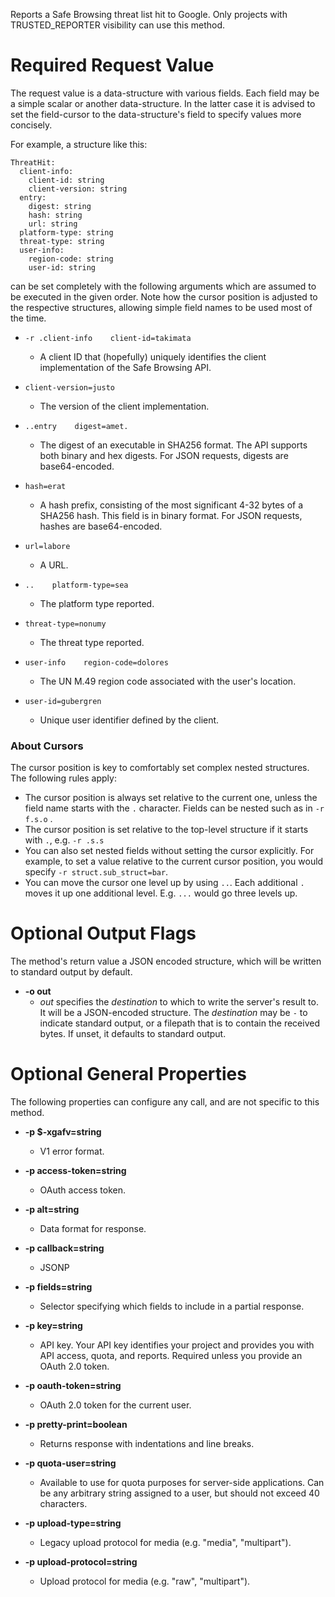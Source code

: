 Reports a Safe Browsing threat list hit to Google. Only projects with
TRUSTED_REPORTER visibility can use this method.
# Required Request Value

The request value is a data-structure with various fields. Each field may be a simple scalar or another data-structure.
In the latter case it is advised to set the field-cursor to the data-structure's field to specify values more concisely.

For example, a structure like this:
```
ThreatHit:
  client-info:
    client-id: string
    client-version: string
  entry:
    digest: string
    hash: string
    url: string
  platform-type: string
  threat-type: string
  user-info:
    region-code: string
    user-id: string

```

can be set completely with the following arguments which are assumed to be executed in the given order. Note how the cursor position is adjusted to the respective structures, allowing simple field names to be used most of the time.

* `-r .client-info    client-id=takimata`
    - A client ID that (hopefully) uniquely identifies the client implementation
        of the Safe Browsing API.
* `client-version=justo`
    - The version of the client implementation.

* `..entry    digest=amet.`
    - The digest of an executable in SHA256 format. The API supports both
        binary and hex digests. For JSON requests, digests are base64-encoded.
* `hash=erat`
    - A hash prefix, consisting of the most significant 4-32 bytes of a SHA256
        hash. This field is in binary format. For JSON requests, hashes are
        base64-encoded.
* `url=labore`
    - A URL.

* `..    platform-type=sea`
    - The platform type reported.
* `threat-type=nonumy`
    - The threat type reported.
* `user-info    region-code=dolores`
    - The UN M.49 region code associated with the user&#39;s location.
* `user-id=gubergren`
    - Unique user identifier defined by the client.



### About Cursors

The cursor position is key to comfortably set complex nested structures. The following rules apply:

* The cursor position is always set relative to the current one, unless the field name starts with the `.` character. Fields can be nested such as in `-r f.s.o` .
* The cursor position is set relative to the top-level structure if it starts with `.`, e.g. `-r .s.s`
* You can also set nested fields without setting the cursor explicitly. For example, to set a value relative to the current cursor position, you would specify `-r struct.sub_struct=bar`.
* You can move the cursor one level up by using `..`. Each additional `.` moves it up one additional level. E.g. `...` would go three levels up.


# Optional Output Flags

The method's return value a JSON encoded structure, which will be written to standard output by default.

* **-o out**
    - *out* specifies the *destination* to which to write the server's result to.
      It will be a JSON-encoded structure.
      The *destination* may be `-` to indicate standard output, or a filepath that is to contain the received bytes.
      If unset, it defaults to standard output.
# Optional General Properties

The following properties can configure any call, and are not specific to this method.

* **-p $-xgafv=string**
    - V1 error format.

* **-p access-token=string**
    - OAuth access token.

* **-p alt=string**
    - Data format for response.

* **-p callback=string**
    - JSONP

* **-p fields=string**
    - Selector specifying which fields to include in a partial response.

* **-p key=string**
    - API key. Your API key identifies your project and provides you with API access, quota, and reports. Required unless you provide an OAuth 2.0 token.

* **-p oauth-token=string**
    - OAuth 2.0 token for the current user.

* **-p pretty-print=boolean**
    - Returns response with indentations and line breaks.

* **-p quota-user=string**
    - Available to use for quota purposes for server-side applications. Can be any arbitrary string assigned to a user, but should not exceed 40 characters.

* **-p upload-type=string**
    - Legacy upload protocol for media (e.g. &#34;media&#34;, &#34;multipart&#34;).

* **-p upload-protocol=string**
    - Upload protocol for media (e.g. &#34;raw&#34;, &#34;multipart&#34;).
